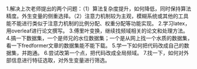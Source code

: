 1.解决上次老师提出的两个问题：（1）算法复杂度提升，如何降低，同时保持算法精度。外生变量的侧重选择。（2）注意力机制较为主观，模糊系统或其他的工具能不能进行类似于注意力机制的比例分配、权重分配等功能实现。
2.学习latex，用overleaf进行论文撰写。
3.傅里叶变换，继续找频域相关的论文和处理方法。
4.搞一下数据集，一个是师兄的水位数据集；一个是从网上找一个水质的数据集，看一下fredformer文章的数据集能不能下载。
5.学一下如何把代码改成自己的数据集，并跑通。
6.尝试改第一个点，把代码改成全局频域。
7.找一下，如何对外部信息进行特征选取，对外生变量进行筛选。